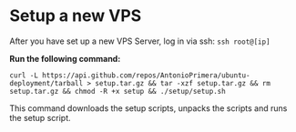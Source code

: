 # Setup a new VPS

After you have set up a new VPS Server, log in via ssh:
`ssh root@[ip]`

**Run the following command:**

`curl -L https://api.github.com/repos/AntonioPrimera/ubuntu-deployment/tarball > setup.tar.gz && tar -xzf setup.tar.gz && rm setup.tar.gz && chmod -R +x setup && ./setup/setup.sh`

This command downloads the setup scripts, unpacks the scripts and runs the setup script.

